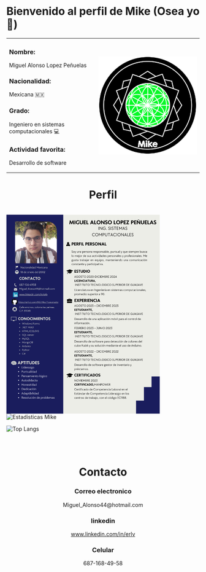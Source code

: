 <h1>Bienvenido al perfil de Mike (Osea yo 🫢)</h1>

<table  align="center" width=900>
  <tr>
    <td>
      <p  align="left">
<h3>Nombre: </h3><p>Miguel Alonso Lopez Peñuelas</p>
<h3>Nacionalidad: </h3> <p>Mexicana 🇲🇽</p>
<h3>Grado: </h3><p>Ingeniero en sistemas computacionales 💻</p> 
<h3>Actividad favorita: </h3> <p>Desarrollo de software</p>
      </p>
      </td>
    <td>
      <img align="center" src="Simbolo.png" width=400>
    </td>
    </tr>
</table>
<h1 align='center'>Perfil</h1>
<br/>
<a href="Curriculum.pdf"><img src="Curriculum.png" width=400  align="left"></a>
<p align="center">
  
![Estadisticas Mike](https://github-readme-stats.vercel.app/api?username=ING-Mike-Programador&show_icons=true&theme=holi)

![Top Langs](https://github-readme-stats.vercel.app/api/top-langs/?username=ING-Mike-Programador&show_icons=true&theme=github_dark&layout=donut)
</p>

<br>

<br>

<h1 align='center'>Contacto</h1>

<h3 align='center'>Correo electronico</h3>
<p align='center'>Miguel_Alonso44@hotmail.com</p>

<h3 align='center'>linkedin</h3>
<a href="www.linkedin.com/in/erlv"><p align='center'>www.linkedin.com/in/erlv</p></a>

<h3 align='center'>Celular</h3>
<p align='center'>687-168-49-58</p>









